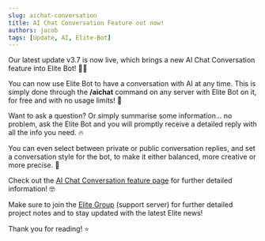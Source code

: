 ```yaml
---
slug: aichat-conversation
title: AI Chat Conversation Feature out now!
authors: jacob
tags: [Update, AI, Elite-Bot]
---
```


Our latest update v3.7 is now live, which brings a new AI Chat Conversation feature into Elite Bot! 🤖💬

You can now use Elite Bot to have a conversation with AI at any time. This is simply done through the **/aichat** command on any server with Elite Bot on it, for free and with no usage limits! 💪

Want to ask a question? Or simply summarise some information... no problem, ask the Elite Bot and you will promptly receive a detailed reply with all the info you need. 🔥

You can even select between private or public conversation replies, and set a conversation style for the bot, to make it either balanced, more creative or more precise. 🙌

Check out the [AI Chat Conversation feature page](../../docs/aichatfeature) for further detailed information! 🤓

Make sure to join the [Elite Group](https://discord.elitegami.ng) (support server) for further detailed project notes and to stay updated with the latest Elite news!

Thank you for reading! ⭐